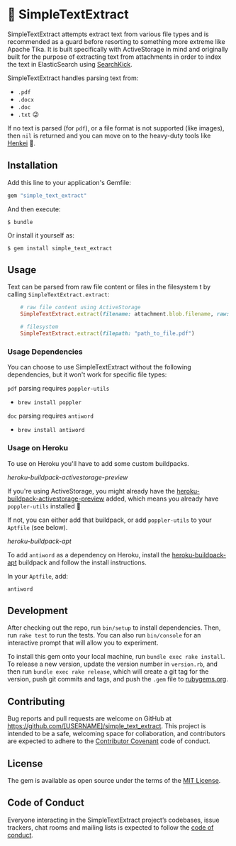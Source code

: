 # 📄 SimpleTextExtract

SimpleTextExtract attempts extract text from various file types and is recommended as a guard before resorting to something more extreme like Apache Tika. It is built specifically with ActiveStorage in mind and originally built for the purpose of extracting text from attachments in order to index the text in ElasticSearch using [SearchKick](https://github.com/ankane/searchkick).

SimpleTextExtract handles parsing text from:

- `.pdf`
- `.docx`
- `.doc`
- `.txt` 😜

If no text is parsed (for `pdf`), or a file format is not supported (like images), then `nil` is returned and you can move on to the heavy-duty tools like [Henkei](https://github.com/abrom/henkei) 💪.

## Installation

Add this line to your application's Gemfile:

```ruby
gem "simple_text_extract"
```

And then execute:

    $ bundle

Or install it yourself as:

    $ gem install simple_text_extract

## Usage

Text can be parsed from raw file content or files in the filesystem t by calling `SimpleTextExtract.extract`:

```ruby
    # raw file content using ActiveStorage
    SimpleTextExtract.extract(filename: attachment.blob.filename, raw: attachment.download)

    # filesystem
    SimpleTextExtract.extract(filepath: "path_to_file.pdf")
```

### Usage Dependencies

You can choose to use SimpleTextExtract without the following dependencies, but it won't work for specific file types:

`pdf` parsing requires `poppler-utils`
- `brew install poppler`

`doc` parsing requires `antiword`
- `brew install antiword`

### Usage on Heroku

To use on Heroku you'll have to add some custom buildpacks.


*heroku-buildpack-activestorage-preview*

If you're using ActiveStorage, you might already have the [heroku-buildpack-activestorage-preview](https://github.com/heroku/heroku-buildpack-activestorage-preview) added, which means you already have `poppler-utils` installed 🎉

If not, you can either add that buildpack, or add `poppler-utils` to your `Aptfile` (see below).

*heroku-buildpack-apt*

To add `antiword` as a dependency on Heroku, install the [heroku-buildpack-apt](https://elements.heroku.com/buildpacks/heroku/heroku-buildpack-apt) buildpack and follow the install instructions.

In your `Aptfile`, add:
```
antiword
```

## Development

After checking out the repo, run `bin/setup` to install dependencies. Then, run `rake test` to run the tests. You can also run `bin/console` for an interactive prompt that will allow you to experiment.

To install this gem onto your local machine, run `bundle exec rake install`. To release a new version, update the version number in `version.rb`, and then run `bundle exec rake release`, which will create a git tag for the version, push git commits and tags, and push the `.gem` file to [rubygems.org](https://rubygems.org).

## Contributing

Bug reports and pull requests are welcome on GitHub at https://github.com/[USERNAME]/simple_text_extract. This project is intended to be a safe, welcoming space for collaboration, and contributors are expected to adhere to the [Contributor Covenant](http://contributor-covenant.org) code of conduct.

## License

The gem is available as open source under the terms of the [MIT License](https://opensource.org/licenses/MIT).

## Code of Conduct

Everyone interacting in the SimpleTextExtract project’s codebases, issue trackers, chat rooms and mailing lists is expected to follow the [code of conduct](https://github.com/[USERNAME]/simple_text_extract/blob/master/CODE_OF_CONDUCT.md).
